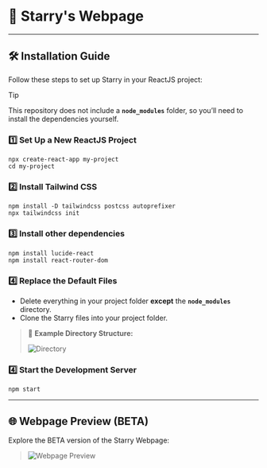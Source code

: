 # 🌌 Starry's Webpage

---

## 🛠️ Installation Guide  

Follow these steps to set up Starry in your ReactJS project:  

> [!TIP]
> This repository does not include a **`node_modules`** folder, so you’ll need to install the dependencies yourself.  

### 1️⃣ Set Up a New ReactJS Project  
```
npx create-react-app my-project
cd my-project
```
### 2️⃣ Install Tailwind CSS  
```
npm install -D tailwindcss postcss autoprefixer
npx tailwindcss init
```
### 3️⃣ Install other dependencies
```
npm install lucide-react
npm install react-router-dom
```
### 4️⃣ Replace the Default Files  
- Delete everything in your project folder **except** the **`node_modules`** directory.  
- Clone the Starry files into your project folder.  

> 📂 **Example Directory Structure:**
> 
> ![Directory](https://github.com/user-attachments/assets/3a9a991e-e7c1-4224-aff2-f3dbf832ef76)

### 4️⃣ Start the Development Server  
```
npm start
```

---

## 🌐 Webpage Preview (BETA)  

Explore the BETA version of the Starry Webpage:  

> ![Webpage Preview](https://github.com/user-attachments/assets/06708204-9b90-44bc-8210-c7af963d35d1)
